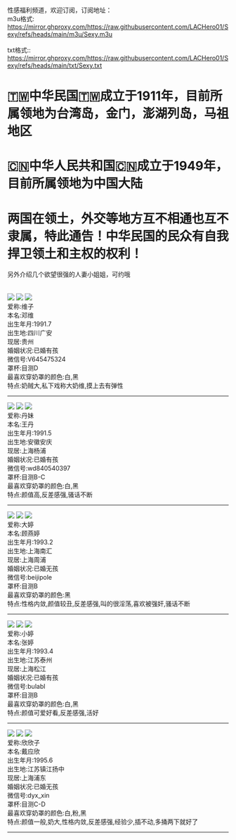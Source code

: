 

<br>性感福利频道，欢迎订阅，订阅地址：
<br>m3u格式:</br>https://mirror.ghproxy.com/https://raw.githubusercontent.com/LACHero01/Sexy/refs/heads/main/m3u/Sexy.m3u</br>
<br>txt格式::</br>https://mirror.ghproxy.com/https://raw.githubusercontent.com/LACHero01/Sexy/refs/heads/main/txt/Sexy.txt</br>

# 🇹🇼中华民国🇹🇼成立于1911年，目前所属领地为台湾岛，金门，澎湖列岛，马祖地区
# 🇨🇳中华人民共和国🇨🇳成立于1949年，目前所属领地为中国大陆
# 两国在领土，外交等地方互不相通也互不隶属，特此通告！中华民国的民众有自我捍卫领土和主权的权利！

另外介绍几个欲望很强的人妻小姐姐，可约哦</br></br></br>
<img src=https://github.com/LACHero01/Sexy/blob/main/Images/%E5%A4%A7%E5%A5%B6%E7%BB%B4/vv%20(5).png />
<img src=https://github.com/LACHero01/Sexy/blob/main/Images/%E5%A4%A7%E5%A5%B6%E7%BB%B4/jh-55-RUN1-1680091779376-dreamtime.png />
<img src=https://github.com/LACHero01/Sexy/blob/main/Images/%E5%A4%A7%E5%A5%B6%E7%BB%B4/jh-85-RUN1-1680091479198-dreamtime.png />
<br>爱称:维子
<br>本名:邓维
<br>出生年月:1991.7
<br>出生地:四川广安
<br>现居:贵州
<br>婚姻状况:已婚有孩
<br>微信号:V645475324
<br>罩杯:目测D
<br>最喜欢穿奶罩的颜色:白,黑
<br>特点:奶贼大,私下戏称大奶维,摸上去有弹性</br>

------------------------------------------------------------------------------------------------------------------------
<img src=https://github.com/LACHero01/Sexy/blob/main/Images/%E4%B8%B9%E5%A6%B9/dm%20(1).png />
<img src=https://github.com/LACHero01/Sexy/blob/main/Images/%E4%B8%B9%E5%A6%B9/psb-7-RUN1-1680088563174-dreamtime.png />
<img src=https://github.com/LACHero01/Sexy/blob/main/Images/%E4%B8%B9%E5%A6%B9/dm%20(5).png />
<br>爱称:丹妹
<br>本名:王丹
<br>出生年月:1991.5
<br>出生地:安徽安庆
<br>现居:上海杨浦
<br>婚姻状况:已婚有孩
<br>微信号:wd840540397
<br>罩杯:目测B-C
<br>最喜欢穿奶罩的颜色:白,黑
<br>特点:颜值高,反差感强,骚话不断</br>

------------------------------------------------------------------------------------------------------------------------
<img src=https://github.com/LACHero01/Sexy/blob/main/Images/mt/mt.jpg />
<img src=https://github.com/LACHero01/Sexy/blob/main/Images/mt/mt%20(3).png />
<img src=https://github.com/LACHero01/Sexy/blob/main/Images/mt/mt-20240220073521-RUN1-1708386066491-dreamtime.png />
<br>爱称:大婷
<br>本名:顾燕婷
<br>出生年月:1993.2
<br>出生地:上海南汇
<br>现居:上海周浦
<br>婚姻状况:已婚无孩
<br>微信号:beijipole
<br>罩杯:目测B
<br>最喜欢穿奶罩的颜色:黑
<br>特点:性格内敛,颜值较丑,反差感强,叫的很淫荡,喜欢被强奸,骚话不断</br>

------------------------------------------------------------------------------------------------------------------------
<img src=https://github.com/LACHero01/Sexy/blob/main/Images/tt/tt%20(4).png />
<img src=https://github.com/LACHero01/Sexy/blob/main/Images/tt/tt-39-RUN1-1680093160200-dreamtime.png />
<img src=https://github.com/LACHero01/Sexy/blob/main/Images/tt/tt8.png />
<br>爱称:小婷
<br>本名:张婷
<br>出生年月:1993.4
<br>出生地:江苏泰州
<br>现居:上海松江
<br>婚姻状况:已婚有孩
<br>微信号:bulabl
<br>罩杯:目测B
<br>最喜欢穿奶罩的颜色:白,黑
<br>特点:颜值可爱好看,反差感强,活好</br>

------------------------------------------------------------------------------------------------------------------------
<img src=https://github.com/LACHero01/Sexy/blob/main/Images/twinkle/twinkle_1.jpg />
<img src=https://github.com/LACHero01/Sexy/blob/main/Images/twinkle/twinkle_2.jpg />
<img src=https://github.com/LACHero01/Sexy/blob/main/Images/twinkle/twinkle_6.jpg />
<br>爱称:欣欣子
<br>本名:戴应欣
<br>出生年月:1995.6
<br>出生地:江苏镇江扬中
<br>现居:上海浦东
<br>婚姻状况:已婚无孩
<br>微信号:dyx_xin
<br>罩杯:目测C-D
<br>最喜欢穿奶罩的颜色:白,粉,黑
<br>特点:颜值一般,奶大,性格内敛,反差感强,经验少,插不动,多捅两下就好了</br>

------------------------------------------------------------------------------------------------------------------------
